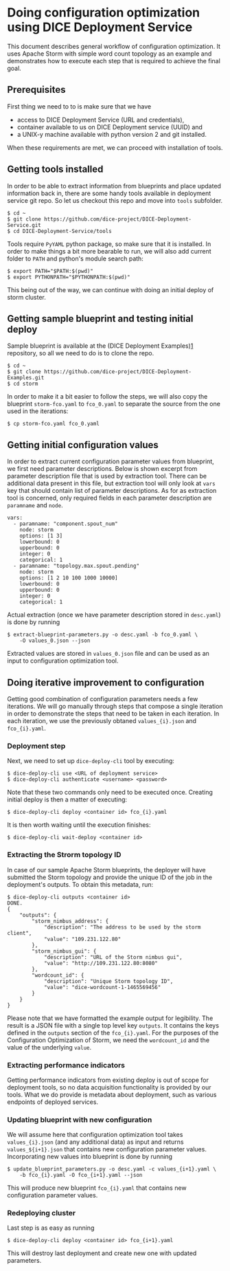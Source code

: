 # Doing configuration optimization using DICE Deployment Service

This document describes general workflow of configuration optimization.  It
uses Apache Storm with simple word count topology as an example and
demonstrates how to execute each step that is required to achieve the final
goal.


## Prerequisites

First thing we need to to is make sure that we have

  * access to DICE Deployment Service (URL and credentials),
  * container available to us on DICE Deployment service (UUID) and
  * a UNIX-y machine available with python version 2 and git installed.

When these requirements are met, we can proceed with installation of tools.


## Getting tools installed

In order to be able to extract information from blueprints and place updated
information back in, there are some handy tools available in deployment
service git repo. So let us checkout this repo and move into `tools` subfolder.

    $ cd ~
    $ git clone https://github.com/dice-project/DICE-Deployment-Service.git
    $ cd DICE-Deployment-Service/tools

Tools require `PyYAML` python package, so make sure that it is installed. In
order to make things a bit more bearable to run, we will also add current
folder to `PATH` and python's module search path:

    $ export PATH="$PATH:$(pwd)"
    $ export PYTHONPATH="$PYTHONPATH:$(pwd)"

This being out of the way, we can continue with doing an initial deploy of
storm cluster.


## Getting sample blueprint and testing initial deploy

Sample blueprint is available at the (DICE Deployment Examples)[1] repository,
so all we need to do is to clone the repo.

    $ cd ~
    $ git clone https://github.com/dice-project/DICE-Deployment-Examples.git
    $ cd storm

In order to make it a bit easier to follow the steps, we will also copy the
blueprint `storm-fco.yaml` to `fco_0.yaml` to separate the source from the
one used in the iterations:

    $ cp storm-fco.yaml fco_0.yaml

[1]: https://github.com/dice-project/DICE-Deployment-Examples

## Getting initial configuration values

In order to extract current configuration parameter values from blueprint, we
first need parameter descriptions. Below is shown excerpt from parameter
description file that is used by extraction tool. There can be additional data
present in this file, but extraction tool will only look at `vars` key that
should contain list of parameter descriptions. As for as extraction tool is
concerned, only required fields in each parameter description are `paramname`
and `node`.

    vars:
      - paramname: "component.spout_num"
        node: storm
        options: [1 3]
        lowerbound: 0
        upperbound: 0
        integer: 0
        categorical: 1
      - paramname: "topology.max.spout.pending"
        node: storm
        options: [1 2 10 100 1000 10000]
        lowerbound: 0
        upperbound: 0
        integer: 0
        categorical: 1

Actual extraction (once we have parameter description stored in `desc.yaml`)
is done by running

    $ extract-blueprint-parameters.py -o desc.yaml -b fco_0.yaml \
        -O values_0.json --json

Extracted values are stored in `values_0.json` file and can be used as an
input to configuration optimization tool.


## Doing iterative improvement to configuration

Getting good combination of configuration parameters needs a few iterations.
We will go manually through steps that compose a single iteration in order to
demonstrate the steps that need to be taken in each iteration. In each
iteration, we use the previously obtaned `values_{i}.json` and `fco_{i}.yaml`.


### Deployment step

Next, we need to set up `dice-deploy-cli` tool by executing:

    $ dice-deploy-cli use <URL of deployment service>
    $ dice-deploy-cli authenticate <username> <password>

Note that these two commands only need to be executed once. Creating initial
deploy is then a matter of executing:

    $ dice-deploy-cli deploy <container id> fco_{i}.yaml

It is then worth waiting until the execution finishes:

    $ dice-deploy-cli wait-deploy <container id>

### Extracting the Strorm topology ID

In case of our sample Apache Storm blueprints, the deployer will have submitted
the Storm topology and provide the unique ID of the job in the deployment's
outputs. To obtain this metadata, run:

    $ dice-deploy-cli outputs <container id>
    DONE.
    {
        "outputs": {
            "storm_nimbus_address": {
                "description": "The address to be used by the storm client",
                "value": "109.231.122.80"
            },
            "storm_nimbus_gui": {
                "description": "URL of the Storm nimbus gui",
                "value": "http://109.231.122.80:8080"
            },
            "wordcount_id": {
                "description": "Unique Storm topology ID",
                "value": "dice-wordcount-1-1465569456"
            }
        }
    }

Please note that we have formatted the example output for legibility. The result
is a JSON file with a single top level key `outputs`. It contains the keys
defined in the `outputs` section of the `fco_{i}.yaml`. For the purposes of the
Configuration Optimization of Storm, we need the `wordcount_id` and the value
of the underlying `value`.

### Extracting performance indicators

Getting performance indicators from existing deploy is out of scope for
deployment tools, so no data acquisition functionality is provided by our
tools. What we do provide is metadata about deployment, such as various
endpoints of deployed services.



### Updating blueprint with new configuration

We will assume here that configuration optimization tool takes
`values_{i}.json` (and any additional data) as input and returns
`values_${i+1}.json` that contains new configuration parameter values.
Incorporating new values into blueprint is done by running

    $ update_blueprint_parameters.py -o desc.yaml -c values_{i+1}.yaml \
        -b fco_{i}.yaml -O fco_{i+1}.yaml --json

This will produce new blueprint `fco_{i}.yaml` that contains new configuration
parameter values.


### Redeploying cluster

Last step is as easy as running

    $ dice-deploy-cli deploy <container id> fco_{i+1}.yaml

This will destroy last deployment and create new one with updated parameters.



